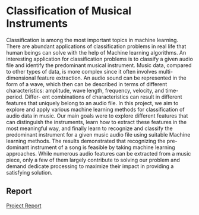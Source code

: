 # Classification of Musical Instruments

Classification is among the most important topics in machine learning. There are abundant applications of classification problems in real life that human beings can solve with the help of Machine learning algorithms. An interesting application for classification problems is to classify a given audio file and identify the predominant musical instrument. Music data, compared to other types of data, is more complex since it often involves multi- dimensional feature extraction. An audio sound can be represented in the form of a wave, which then can be described in terms of different characteristics: amplitude, wave length, frequency, velocity, and time-period. Differ- ent combinations of characteristics can result in different features that uniquely belong to an audio file.
In this project, we aim to explore and apply various machine learning methods for classification of audio data in music. Our main goals were to explore different features that can distinguish the instruments, learn how to extract these features in the most meaningful way, and finally learn to recognize and classify the predominant instrument for a given music audio file using suitable Machine learning methods.
The results demonstrated that recognizing the pre- dominant instrument of a song is feasible by taking machine learning approaches. While numerous audio features can be extracted from a music piece, only a few of them largely contribute to solving our problem and demand dedicate processing to maximize their impact in providing a satisfying solution.

## Report 

[Project Report](https://github.com/DarshanGowda0/MusicalInstrumentsClassification/blob/main/ML_Project_Final_Report.pdf)
